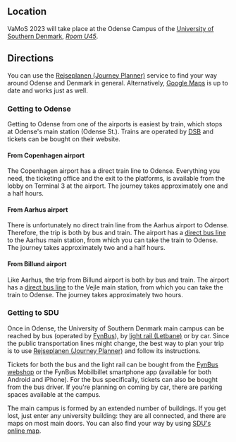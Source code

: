 ## Location

VaMoS 2023 will take place at the Odense Campus of the [University of Southern
Denmark](http://www.sdu.dk/en/), [*Room
U45*](https://clients.mapsindoors.com/sdu/573f26e4bc1f571b08094312/details/563cb929423b7d0540c9a4d1).

## Directions

You can use the [Rejseplanen (Journey
Planner)](https://www.rejseplanen.dk/webapp/?language=en_EN) service to find
your way around Odense and Denmark in general. Alternatively, [Google
Maps](https://www.google.com/maps) is up to date and works just as well.

### Getting to Odense

Getting to Odense from one of the airports is easiest by train, which stops at
Odense's main station (Odense St.). Trains are operated by
[DSB](https://www.dsb.dk/en/) and tickets can be bought on their website.

#### From Copenhagen airport

The Copenhagen airport has a direct train line to Odense. Everything you need,
the ticketing office and the exit to the platforms, is available from the lobby
on Terminal 3 at the airport. The journey takes approximately one and a half
hours.

#### From Aarhus airport

There is unfortunately no direct train line from the Aarhus airport to Odense.
Therefore, the trip is both by bus and train. The airport has a [direct bus
line](https://www.aar.dk/en/to-and-from-aar/) to the Aarhus main station, from
which you can take the train to Odense. The journey takes approximately two and
a half hours.

#### From Billund airport

Like Aarhus, the trip from Billund airport is both by bus and train. The airport
has a [direct bus
line](https://www.bll.dk/en/parking-and-transport/to-and-from-the-airport/busser/)
to the Vejle main station, from which you can take the train to Odense. The
journey takes approximately two hours.

### Getting to SDU

Once in Odense, the University of Southern Denmark main campus can be reached by
bus (operated by [FynBus](https://www.fynbus.dk/?lang=29)), by [light rail
(Letbane)](https://www.odenseletbane.dk/english) or by car. Since the public
transportation lines might change, the best way to plan your trip is to use
[Rejseplanen (Journey
Planner)](https://www.rejseplanen.dk/webapp/?language=en_EN) and follow its
instructions.

Tickets for both the bus and the light rail can be bought from the [FynBus
webshop](https://webshop.fynbus.dk/) or the FynBus Mobilbillet smartphone app
(available for both Android and iPhone). For the bus specifically, tickets can
also be bought from the bus driver. If you're planning on coming by car, there
are parking spaces available at the campus.

The main campus is formed by an extended number of buildings. If you get lost,
just enter any university building: they are all connected, and there are maps
on most main doors. You can also find your way by using [SDU's online
map](https://maps.sdu.dk).
